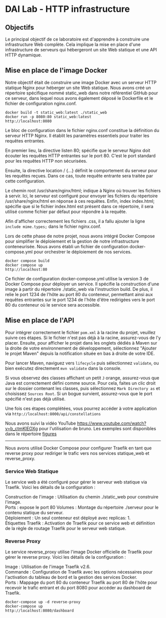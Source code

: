 DAI Lab - HTTP infrastructure
=============================

## Objectifs

Le principal objectif de ce laboratoire est d'apprendre à construire une infrastructure Web complète. Cela implique la mise en place d'une infrastructure de serveurs qui hébergeront un site Web statique et une API HTTP dynamique.

## Mise en place de l'image Docker

Notre objectif était de construire une image Docker avec un serveur HTTP statique Nginx pour héberger un site Web statique.
Nous avons créé un répertoire spécifique nommé static_web dans notre référentiel GitHub pour ce serveur, dans lequel nous avons également déposé le Dockerfile et le fichier de configuration nginx.conf.

```
docker build -t static_web:latest ./static_web
docker run -p 8080:80 static_web:latest
http://localhost:8080
```

Le bloc de configuration dans le fichier nginx.conf constitue la définition du serveur HTTP Nginx. Il établit les paramètres essentiels pour traiter les requêtes entrantes.

En premier lieu, la directive listen 80; spécifie que le serveur Nginx doit écouter les requêtes HTTP entrantes sur le port 80. C'est le port standard pour les requêtes HTTP non sécurisées.

Ensuite, la directive location / {...} définit le comportement du serveur pour les requêtes reçues. Dans ce cas, toute requête entrante sera traitée par cette configuration.

Le chemin root /usr/share/nginx/html; indique à Nginx où trouver les fichiers à servir. Ici, le serveur est configuré pour envoyer les fichiers du répertoire /usr/share/nginx/html en réponse à ces requêtes. 
Enfin, index index.html; spécifie que si le fichier index.html est présent dans ce répertoire, il sera utilisé comme fichier par défaut pour répondre à la requête.

Afin d'afficher correctement les fichiers .css, il a fallu ajouter la ligne `include mime.types;` dans le fichier nginx.conf.

Lors de cette phase de notre projet, nous avons intégré Docker Compose pour simplifier le déploiement et la gestion de notre infrastructure conteneurisée. Nous avons établi un fichier de configuration docker-compose.yml pour orchestrer le déploiement de nos services.

```
docker compose build
docker compose up
http://localhost:80
```

Ce fichier de configuration docker-compose.yml utilise la version 3 de Docker Compose pour déployer un service.
Il spécifie la construction d'une image à partir du répertoire ./static_web via l'instruction build. 
De plus, il relie le port 1234 de l'hôte au port 80 du conteneur, permettant ainsi aux requêtes entrantes sur le port 1234 de l'hôte d'être redirigées vers le port 80 du conteneur où le service sera accessible.

## Mise en place de l'API

Pour intégrer correctement le fichier `pom.xml` à la racine du projet, veuillez suivre ces étapes. Si le fichier n'est pas déjà à la racine, assurez-vous de l'y placer. 
Ensuite, pour afficher le projet dans les onglets dédiés à Maven sur la droite de votre environnement de développement, sélectionnez "Ajouter le projet Maven" depuis la notification située en bas à droite de votre IDE.

Pour lancer Maven, naviguez vers `lifecycle` puis sélectionnez `validate`, ou bien exécutez directement `mvn validate` dans la console.

Si vous observez des classes affichant un petit `J` orange, assurez-vous que Java est correctement défini comme source. Pour cela, faites un clic droit sur le dossier contenant les classes, puis sélectionnez `Mark Directory as` et choisissez `Sources Root`. 
Si un bogue survient, assurez-vous que le port spécifié n'est pas déjà utilisé.

Une fois ces étapes complétées, vous pourrez accéder à votre application via `http://localhost:8000/api/constellations`

Nous avons suivi la vidéo YouTube https://www.youtube.com/watch?v=b_ctmKlEOXg pour l'utilisation de bruno.
Les exemples sont disponibles dans le répertoire [figures](figures)


------------------------------------------------------------------------------------------------------------

Nous avons utilisé Docker Compose pour configurer Traefik en tant que reverse proxy pour rediriger le trafic vers nos services statique_web et reverse_proxy.

### Service Web Statique

Le service web a été configuré pour gérer le serveur web statique via Traefik. Voici les détails de la configuration :

Construction de l'image : Utilisation du chemin ./static_web pour construire l'image.  
Ports : expose le port 80 
Volumes : Montage du répertoire ./serveur pour le contenu statique du serveur.  
Déploiement : Un seul conteneur est déployé avec replicas: 1.  
Étiquettes Traefik : Activation de Traefik pour ce service web et définition de la règle de routage Traefik pour le serveur web statique.  

### Reverse Proxy

Le service reverse_proxy utilise l'image Docker officielle de Traefik pour gérer le reverse proxy. Voici les détails de la configuration :

Image : Utilisation de l'image Traefik v2.6.  
Commande : Configuration de Traefik avec les options nécessaires pour l'activation du tableau de bord et la gestion des services Docker.  
Ports : Mappage du port 80 du conteneur Traefik au port 80 de l'hôte pour recevoir le trafic entrant et du port 8080 pour accéder au dashboard de Traefik.  

```
docker-compose up -d reverse-proxy
docker-compose up
http://localhost:8080/dashboard
```